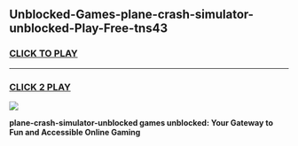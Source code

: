
## Unblocked-Games-plane-crash-simulator-unblocked-Play-Free-tns43
<h3>
<a href="https://premium76.site?title=plane-crash-simulator-unblocked&ref=21A">CLICK TO PLAY</a></h3>
<hr>

<h3>
<a href="https://premium76.site?title=plane-crash-simulator-unblocked&ref=21A">CLICK 2 PLAY</a>
  
</h3>

<a href="https://premium76.site?title=plane-crash-simulator-unblocked&ref=21A"><img src="https://clearcache.store/games.png"></a>


**plane-crash-simulator-unblocked games unblocked: Your Gateway to Fun and Accessible Online Gaming**
